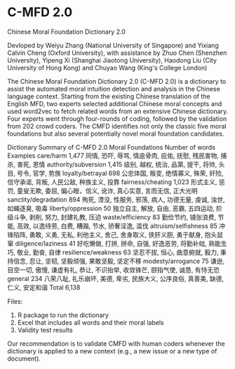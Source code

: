 # C-MFD 2.0
Chinese Moral Foundation Dictionary 2.0 

Devloped by Weiyu Zhang (National University of Singapore) and Yixiang Calvin Cheng (Oxford University), with assistance by Zhuo Chen (Shenzhen University), Yipeng Xi (Shanghai Jiaotong University), Haodong Liu (City University of Hong Kong) and Chuyao Wang (King's College London)

The Chinese Moral Foundation Dictionary 2.0 (C-MFD 2.0) is a dictionary to assist the automated moral intuition detection and analysis in the Chinese language context. Starting from the existing Chinese translation of the English MFD, two experts selected additional Chinese moral concepts and used word2vec to fetch related words from an extensive Chinese dictionary. Four experts went through four-rounds of coding, followed by the validation from 202 crowd coders. The CMFD identifies not only the classic five moral foundations but also several potentially novel moral foundation candidates.

Dictionary Summary of C-MFD 2.0
Moral Foundations	Number of words	Examples
care/harm	1,477	同情, 恐吓, 辱骂, 情逾骨肉, 庇佑, 抚慰, 残民害物, 捕杀, 害死, 恩情
authority/subversion	1,415	级别, 越权, 统治, 品第, 提干, 将帅, 头目, 号令, 官学, 势族
loyalty/betrayal	698	公忠体国, 叛变, 绝情寡义, 殊荣, 奸险, 信守承诺, 背叛, 人民公敌, 种族主义, 投靠
fairness/cheating	1,023	形式主义, 惩罚, 童叟无欺, 委屈, 偏心眼，信义, 讹诈, 真心实意, 言而无信, 正大光明
sanctity/degradation	894	殉死, 湮没, 性服务, 邪荡, 病人, 功德无量, 虔诚, 浊世, 如蝇逐臭, 吸毒
liberty/oppression	50	独立自主, 解放, 自由, 恶霸, 五四运动, 阶级斗争, 剥削, 努力, 封建礼教, 压迫
waste/efficiency	83	勤俭节约, 铺张浪费, 节能, 高效, 以逸待劳, 白费, 糟蹋, 节水, 骄奢淫逸, 滥伐
altruism/selfishness	85	冲锋陷阵, 勇敢, 义勇, 无私, 利他主义, 舍己, 舍身取义, 侠肝义胆, 勇于献身, 抱头鼠窜
diligence/laziness	41	好吃懒做, 打拼, 拼命, 自强, 好逸恶劳, 将勤补绌, 熟能生巧, 敬业, 勤奋, 自律
resilience/weakness	63	坚忍不拔, 恒心, 曲意俯就, 毅力, 秉持信念, 忍让, 坚韧, 坚毅顽强, 果敢坚毅, 坚定不移
modesty/arrogance	75	谦逊, 目空一切, 傲慢, 谦虚有礼, 恭让, 不识抬举, 收敛锋芒, 颐指气使, 诚恳, 有恃无恐
general	234	八荣八耻, 礼乐崩坏, 美德, 卑劣, 民族大义, 公序良俗, 真善美, 缺德, 仁义, 安定和谐
Total	6,138	



Files:
1. R package to run the dictionary
2. Excel that includes all words and their moral labels 
3. Validity test results 

Our recommendation is to validate CMFD with human coders whenever the dictionary is applied to a new context (e.g., a new issue or a new type of document). 
